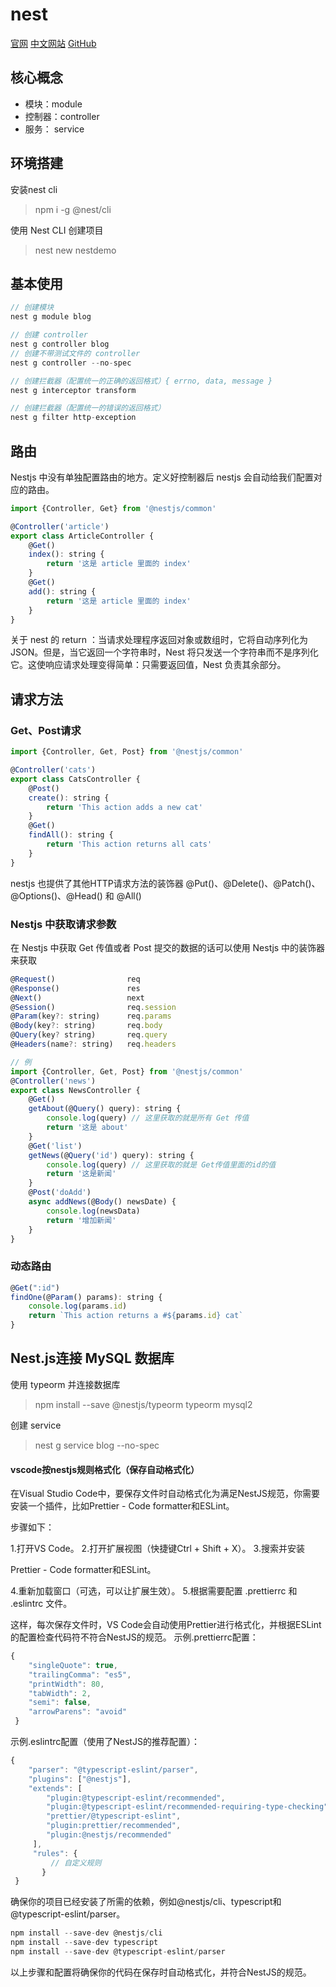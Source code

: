 # nest
[官网](https://nestjs.com/)
[中文网站](https://docs.nestjs.cn/)
[GitHub](https://github.com/nestjs/nest)
## 核心概念
- 模块：module
- 控制器：controller
- 服务： service

## 环境搭建
安装nest cli
> npm i -g @nest/cli

使用 Nest CLI 创建项目
> nest new nestdemo

## 基本使用
```js
// 创建模块
nest g module blog

// 创建 controller
nest g controller blog
// 创建不带测试文件的 controller
nest g controller --no-spec

// 创建拦截器（配置统一的正确的返回格式）{ errno, data, message }
nest g interceptor transform

// 创建拦截器（配置统一的错误的返回格式）
nest g filter http-exception
```

## 路由
Nestjs 中没有单独配置路由的地方。定义好控制器后 nestjs 会自动给我们配置对应的路由。
```js
import {Controller, Get} from '@nestjs/common'

@Controller('article') 
export class ArticleController {
    @Get()
    index(): string {
        return '这是 article 里面的 index'    
    }
    @Get()
    add(): string {
        return '这是 article 里面的 index'    
    }
}
```
关于 nest 的 return ：当请求处理程序返回对象或数组时，它将自动序列化为 JSON。但是，当它返回一个字符串时，Nest 将只发送一个字符串而不是序列化它。这使响应请求处理变得简单：只需要返回值，Nest 负责其余部分。

## 请求方法
### Get、Post请求
```js
import {Controller, Get, Post} from '@nestjs/common'

@Controller('cats')
export class CatsController {
    @Post()
    create(): string {
        return 'This action adds a new cat'    
    }
    @Get() 
    findAll(): string {
        return 'This action returns all cats'    
    }
}
```
nestjs 也提供了其他HTTP请求方法的装饰器 @Put()、@Delete()、@Patch()、@Options()、@Head() 和 @All()

### Nestjs 中获取请求参数
在 Nestjs 中获取 Get 传值或者 Post 提交的数据的话可以使用 Nestjs 中的装饰器来获取
```js
@Request()                req
@Response()               res
@Next()                   next
@Session()                req.session
@Param(key?: string)      req.params
@Body(key?: string)       req.body
@Query(key? string)       req.query
@Headers(name?: string)   req.headers

// 例
import {Controller, Get, Post} from '@nestjs/common'
@Controller('news')
export class NewsController {
    @Get()
    getAbout(@Query() query): string {
        console.log(query) // 这里获取的就是所有 Get 传值
        return '这是 about'    
    }
    @Get('list')
    getNews(@Query('id') query): string {
        console.log(query) // 这里获取的就是 Get传值里面的id的值
        return '这是新闻'    
    }
    @Post('doAdd')
    async addNews(@Body() newsDate) {
        console.log(newsData)
        return '增加新闻'    
    }
}
```

### 动态路由
```js
@Get(":id")
findOne(@Param() params): string {
    console.log(params.id)
    return `This action returns a #${params.id} cat`
}
```

## Nest.js连接 MySQL 数据库
使用 typeorm 并连接数据库

> npm install --save @nestjs/typeorm typeorm mysql2

创建 service

> nest g service blog --no-spec

#### vscode按nestjs规则格式化（保存自动格式化）
在Visual Studio Code中，要保存文件时自动格式化为满足NestJS规范，你需要安装一个插件，比如Prettier - Code formatter和ESLint。

步骤如下：

1.打开VS Code。
2.打开扩展视图（快捷键Ctrl + Shift + X）。
3.搜索并安装

Prettier - Code formatter和ESLint。

4.重新加载窗口（可选，可以让扩展生效）。
5.根据需要配置 .prettierrc 和 .eslintrc 文件。

这样，每次保存文件时，VS Code会自动使用Prettier进行格式化，并根据ESLint的配置检查代码符不符合NestJS的规范。
示例.prettierrc配置：
```js
{  
    "singleQuote": true, 
    "trailingComma": "es5",  
    "printWidth": 80,  
    "tabWidth": 2,  
    "semi": false,  
    "arrowParens": "avoid"
 }
```

示例.eslintrc配置（使用了NestJS的推荐配置）：
```js
{  
    "parser": "@typescript-eslint/parser",  
    "plugins": ["@nestjs"],  
    "extends": [    
        "plugin:@typescript-eslint/recommended",    
        "plugin:@typescript-eslint/recommended-requiring-type-checking",
        "prettier/@typescript-eslint",    
        "plugin:prettier/recommended",    
        "plugin:@nestjs/recommended"  
     ],  
     "rules": {
         // 自定义规则 
       }
 }
```

确保你的项目已经安装了所需的依赖，例如@nestjs/cli、typescript和@typescript-eslint/parser。
```js
npm install --save-dev @nestjs/cli
npm install --save-dev typescript
npm install --save-dev @typescript-eslint/parser
```
以上步骤和配置将确保你的代码在保存时自动格式化，并符合NestJS的规范。
